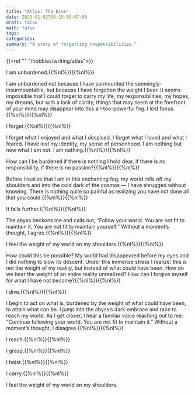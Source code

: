 ```yaml
---
title: "Atlas: The Dive"
date: 2023-01-02T00:18:58-07:00
draft: false
math: false
tags: 
categories: 
summary: "A story of forgetting responsibilities."
---
```

{{<ref "" "/hobbies/writing/atlas">}}
<!-- *Originally written: Jan. 2, 2023*{{%nl%}}{{%nl%}} -->

I am unburdened.{{%nl%}}{{%nl%}}

I am unburdened not because I have surmounted the seemingly-insurmountable, but because I have forgotten the weight I bear. It seems impossible that I could forget to carry my life, my responsibilities, my hopes, my dreams, but with a lack of clarity, things that may seem at the forefront of your mind may disappear into this all-too-powerful fog. I lost focus.{{%nl%}}{{%nl%}}

I forget.{{%nl%}}{{%nl%}}

I forget what I enjoyed and what I despised. I forget what I loved and what I feared. I have lost my identity, my sense of personhood. I am nothing but now what I am not. I am nothing.{{%nl%}}{{%nl%}}

How can I be burdened if there is nothing I hold dear, if there is no responsibility, if there is no passion?{{%nl%}}{{%nl%}}

Before I realize that I am in this enchanting fog, my world rolls off my shoulders and into the cold dark of the cosmos — I have shrugged without knowing. There is nothing quite so painful as realizing you have not done all that you could.{{%nl%}}{{%nl%}}

It falls further.{{%nl%}}{{%nl%}}

The abyss beckons me and calls out, “Follow your world. You are not fit to maintain it. You are not fit to maintain yourself.” Without a moment’s thought, I agree.{{%nl%}}{{%nl%}}

I feel the weight of my world on my shoulders.{{%nl%}}{{%nl%}}

How could this be possible? My world had disappeared before my eyes and I did nothing to slow its descent. Under this immense stress I realize: this is not the weight of my reality, but instead of what could have been. How do we bear the weight of an entire reality unrealized? How can I forgive myself for what I have not become?{{%nl%}}{{%nl%}}

I dive.{{%nl%}}{{%nl%}}

I begin to act on what is, burdened by the weight of what could have been, to attain what can be. I jump into the abyss’s dark embrace and race to reach my world. As I get closer, I hear a familiar voice reaching out to me: “Continue following your world. You are not fit to maintain it.” Without a moment’s thought, I disagree.{{%nl%}}{{%nl%}}

I reach.{{%nl%}}{{%nl%}}

I grasp.{{%nl%}}{{%nl%}}

I hoist.{{%nl%}}{{%nl%}}

I carry.{{%nl%}}{{%nl%}}

I feel the weight of my world on my shoulders.
